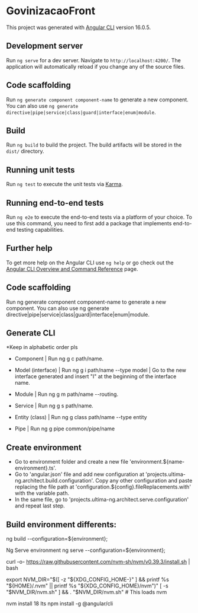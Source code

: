 # GovinizacaoFront

This project was generated with [Angular CLI](https://github.com/angular/angular-cli) version 16.0.5.

## Development server

Run `ng serve` for a dev server. Navigate to `http://localhost:4200/`. The application will automatically reload if you change any of the source files.

## Code scaffolding

Run `ng generate component component-name` to generate a new component. You can also use `ng generate directive|pipe|service|class|guard|interface|enum|module`.

## Build

Run `ng build` to build the project. The build artifacts will be stored in the `dist/` directory.

## Running unit tests

Run `ng test` to execute the unit tests via [Karma](https://karma-runner.github.io).

## Running end-to-end tests

Run `ng e2e` to execute the end-to-end tests via a platform of your choice. To use this command, you need to first add a package that implements end-to-end testing capabilities.

## Further help

To get more help on the Angular CLI use `ng help` or go check out the [Angular CLI Overview and Command Reference](https://angular.io/cli) page.

## Code scaffolding
Run ng generate component component-name to generate a new component. You can also use ng generate directive|pipe|service|class|guard|interface|enum|module.

## Generate CLI
*Keep in alphabetic order pls

- Component | Run ng g c path/name.

- Model (interface) | Run ng g i path/name --type model | Go to the new interface generated and insert "I" at the beginning of the interface name.

- Module | Run ng g m path/name --routing.

- Service | Run ng g s path/name.

- Entity (class) | Run ng g class path/name --type entity

- Pipe | Run ng g pipe common/pipe/name

## Create environment
* Go to environment folder and create a new file 'environment.${name-environment}.ts'.
* Go to 'angular.json' file and add new configuration at 'projects.ultima-ng.architect.build.configuration'. Copy any other configuration and paste replacing the file path at 'configuration.${config}.fileReplacements.with' with the variable path.
* In the same file, go to 'projects.ultima-ng.architect.serve.configuration' and repeat last step.

## Build environment differents:
ng build --configuration=${environment};

Ng Serve environment
ng serve --configuration=${environment};

curl -o- https://raw.githubusercontent.com/nvm-sh/nvm/v0.39.3/install.sh | bash

export NVM_DIR="$([ -z "${XDG_CONFIG_HOME-}" ] && printf %s "${HOME}/.nvm" || printf %s "${XDG_CONFIG_HOME}/nvm")" [ -s "$NVM_DIR/nvm.sh" ] && . "$NVM_DIR/nvm.sh" # This loads nvm

nvm install 18 lts npm install -g @angular/cli
